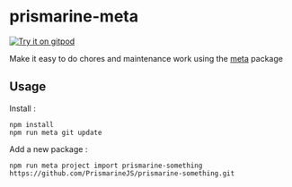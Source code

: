 # prismarine-meta

[![Try it on gitpod](https://img.shields.io/badge/try-on%20gitpod-brightgreen.svg)](https://gitpod.io/#https://github.com/PrismarineJS/prismarine-meta)

Make it easy to do chores and maintenance work using the [meta](https://github.com/mateodelnorte/meta) package

## Usage

Install :
```
npm install
npm run meta git update
```

Add a new package :
```
npm run meta project import prismarine-something https://github.com/PrismarineJS/prismarine-something.git
```

